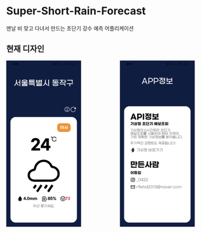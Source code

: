 # Super-Short-Rain-Forecast

맨날 비 맞고 다녀서 만드는 초단기 강수 예측 어플리케이션

## 현재 디자인

<div>
<img src="./assets/1.jpg" width="200px" align="left"/>
<img src="./assets/2.jpg" width="200px" align="right"/>
</div>
